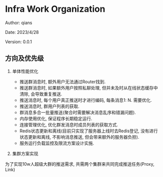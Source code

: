 # Infra Work Organization

Author: qians

Date: 2023/4/28

Version: 0.0.1

## 方向及优先级

1. 单体性能优化
   - 推送群消息时, 额外用户无法通过Router找到.
   - 推送群消息时, 如果额外用户按照私聊处理, 但并未及时从在线状态缓存中清除, 会导致重复推送.
   - 推送消息时, 每个用户真正推送时才进行编码, 每条消息1: N. 需要优化.
   - 推送消息时, 群用户列表的获取.
   - 群消息多合一批量推送(聚合时需要解决消息乱序和错漏问题).
   - 内存使用优化, 保证程序长期稳定运行.
   - 连接管理优化, 优化群发消息时成员列表的获取方式.
   - Redis状态更新和离线(目前只实现了服务器上线时去Redis登记, 没有进行状态更新和离线, 不影响消息推送, 但会带来额外的服务器负担).
   - 服务运行负载监控及限流方案设计实施.

2. 集群方案实现

为了实现10w人超级大群的推送需求, 共需两个集群来共同完成推送任务(Proxy, Link)
